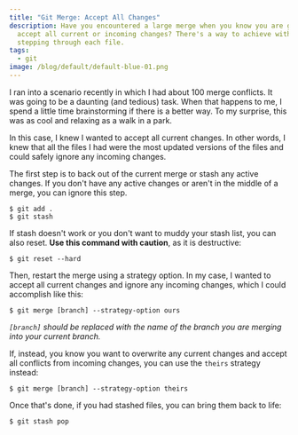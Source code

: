 ```yaml
---
title: "Git Merge: Accept All Changes"
description: Have you encountered a large merge when you know you are going to
  accept all current or incoming changes? There's a way to achieve without
  stepping through each file.
tags:
  - git
image: /blog/default/default-blue-01.png
---
```


I ran into a scenario recently in which I had about 100 merge conflicts. It was going to be a daunting (and tedious) task. When that happens to me, I spend a little time brainstorming if there is a better way. To my surprise, this was as cool and relaxing as a walk in a park.

In this case, I knew I wanted to accept all current changes. In other words, I knew that all the files I had were the most updated versions of the files and could safely ignore any incoming changes.

The first step is to back out of the current merge or stash any active changes. If you don't have any active changes or aren't in the middle of a merge, you can ignore this step.

    $ git add .
    $ git stash

If stash doesn't work or you don't want to muddy your stash list, you can also reset. **Use this command with caution**, as it is destructive:

    $ git reset --hard

Then, restart the merge using a strategy option. In my case, I wanted to accept all current changes and ignore any incoming changes, which I could accomplish like this:

    $ git merge [branch] --strategy-option ours

_`[branch]` should be replaced with the name of the branch you are merging into your current branch._

If, instead, you know you want to overwrite any current changes and accept all conflicts from incoming changes, you can use the `theirs` strategy instead:

    $ git merge [branch] --strategy-option theirs

Once that's done, if you had stashed files, you can bring them back to life:

    $ git stash pop
